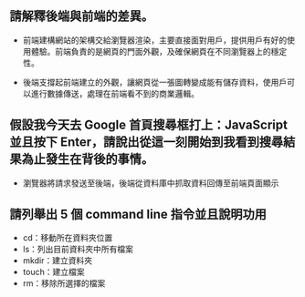 ## 請解釋後端與前端的差異。
- 前端建構網站的架構交給瀏覽器渲染，主要直接面對用戶，提供用戶有好的使用體驗。前端負責的是網頁的門面外觀，及確保網頁在不同瀏覽器上的穩定性。

- 後端支撐起前端建立的外觀，讓網頁從一張圖轉變成能有儲存資料，使用戶可以進行數據傳送，處理在前端看不到的商業邏輯。

## 假設我今天去 Google 首頁搜尋框打上：JavaScript 並且按下 Enter，請說出從這一刻開始到我看到搜尋結果為止發生在背後的事情。

- 瀏覽器將請求發送至後端，後端從資料庫中抓取資料回傳至前端頁面顯示


## 請列舉出 5 個 command line 指令並且說明功用

- cd：移動所在資料夾位置
- ls：列出目前資料夾中所有檔案
- mkdir：建立資料夾
- touch：建立檔案
- rm：移除所選擇的檔案